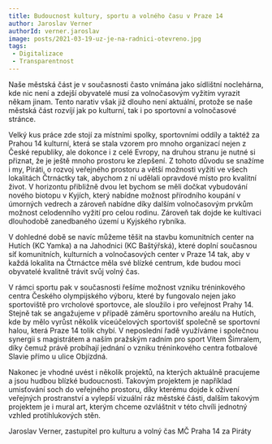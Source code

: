 ```yaml
---
title: Budoucnost kultury, sportu a volného času v Praze 14
author: Jaroslav Verner
authorId: verner.jaroslav
image: posts/2021-03-19-uz-je-na-radnici-otevreno.jpg
tags: 
 - Digitalizace
 - Transparentnost
---
```


Naše městská část je v současnosti často vnímána jako sídlištní noclehárna, kde nic není a zdejší obyvatelé musí za volnočasovým vyžitím vyrazit někam jinam. Tento narativ však již dlouho není aktuální, protože se naše městská část rozvíjí jak po kulturní, tak i po sportovní a volnočasové stránce. 

Velký kus práce zde stojí za místními spolky, sportovními oddíly a taktéž za Prahou 14 kulturní, která se stala vzorem pro mnoho organizací nejen z České republiky, ale dokonce i z celé Evropy, na druhou stranu je nutné si přiznat, že je ještě mnoho prostoru ke zlepšení. Z tohoto důvodu se snažíme i my, Piráti, o rozvoj veřejného prostoru a větší možnosti vyžití ve všech lokalitách Čtrnáctky tak, abychom z ní udělali opravdové místo pro kvalitní život.
V horizontu přibližně dvou let bychom se měli dočkat vybudování nového biotopu v Kyjích, který nabídne možnost přírodního koupání v úmorných vedrech a zároveň nabídne díky dalším volnočasovým prvkům možnost celodenního vyžití pro celou rodinu. Zároveň tak dojde ke kultivaci dlouhodobě zanedbaného území u Kyjského rybníka.

V dohledné době se navíc můžeme těšit na stavbu komunitních center na Hutích (KC Yamka) a na Jahodnici (KC Baštýřská), které doplní současnou síť komunitních, kulturních a volnočasových center v Praze 14 tak, aby v každá lokalita na Čtrnáctce měla své blízké centrum, kde budou moci obyvatelé kvalitně trávit svůj volný čas. 

V rámci sportu pak v současnosti řešíme možnost vzniku tréninkového centra Českého olympijského výboru, které by fungovalo nejen jako sportoviště pro vrcholové sportovce, ale sloužilo i pro veřejnost Prahy 14. Stejně tak se angažujeme v případě záměru sportovního areálu na Hutích, kde by mělo vyrůst několik víceúčelových sportovišť společně se sportovní halou, která Praze 14 tolik chybí. V neposlední řadě využíváme i společnou synergii s magistrátem a naším pražským radním pro sport Vítem Šimralem, díky čemuž právě probíhají jednání o vzniku tréninkového centra fotbalové Slavie přímo u ulice Objízdná.

Nakonec je vhodné uvést i několik projektů, na kterých aktuálně pracujeme a jsou hudbou blízké budoucnosti. Takovým projektem je například umisťování soch do veřejného prostoru, díky kterému dojde k oživení veřejných prostranství a vylepší vizuální ráz městské části, dalším takovým projektem je i mural art, kterým chceme ozvláštnit v této chvíli jednotný vzhled protihlukových stěn. 

Jaroslav Verner, zastupitel pro kulturu a volný čas MČ Praha 14 za Piráty




